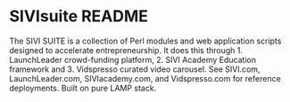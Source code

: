 # SIVIsuite README
The SIVI SUITE is a collection of Perl modules and web application scripts designed to accelerate entrepreneurship. It does this through 1. LaunchLeader crowd-funding platform, 2. SIVI Academy Education framework and 3. Vidspresso curated video carousel.  See SIVI.com, LaunchLeader.com, SIVIacademy.com, and Vidspresso.com for reference deployments.  Built on pure LAMP stack.
